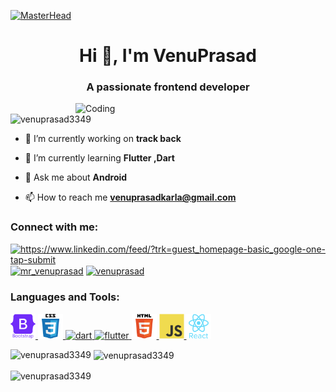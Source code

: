 [![MasterHead](https://www.shutterstock.com/shutterstock/photos/1345882058/display_1500/stock-vector-web-design-and-front-end-development-isometric-concept-vector-illustration-1345882058.jpg)](https://rishavchanda.io)

<h1 align="center">Hi 👋, I'm VenuPrasad</h1>
<h3 align="center">A passionate frontend developer</h3>
<img align="right" alt="Coding" width="400" src="https://www.shutterstock.com/shutterstock/photos/1770225452/display_1500/stock-vector-motion-designer-animator-working-on-computer-creating-animated-video-while-sitting-at-desk-vector-1770225452.jpg">


<p align="left"> <img src="https://komarev.com/ghpvc/?username=venuprasad3349&label=Profile%20views&color=0e75b6&style=flat" alt="venuprasad3349" /> </p>

- 🔭 I’m currently working on **track back**

- 🌱 I’m currently learning **Flutter ,Dart**

- 💬 Ask me about **Android**

- 📫 How to reach me **venuprasadkarla@gmail.com**

<h3 align="left">Connect with me:</h3>
<p align="left">
<a href="https://linkedin.com/in/https://www.linkedin.com/feed/?trk=guest_homepage-basic_google-one-tap-submit" target="blank"><img align="center" src="https://raw.githubusercontent.com/rahuldkjain/github-profile-readme-generator/master/src/images/icons/Social/linked-in-alt.svg" alt="https://www.linkedin.com/feed/?trk=guest_homepage-basic_google-one-tap-submit" height="30" width="40" /></a>
<a href="https://instagram.com/mr_venuprasad" target="blank"><img align="center" src="https://raw.githubusercontent.com/rahuldkjain/github-profile-readme-generator/master/src/images/icons/Social/instagram.svg" alt="mr_venuprasad" height="30" width="40" /></a>
<a href="https://www.hackerearth.com/venuprasad" target="blank"><img align="center" src="https://raw.githubusercontent.com/rahuldkjain/github-profile-readme-generator/master/src/images/icons/Social/hackerearth.svg" alt="venuprasad" height="30" width="40" /></a>
</p>

<h3 align="left">Languages and Tools:</h3>
<p align="left"> <a href="https://getbootstrap.com" target="_blank" rel="noreferrer"> <img src="https://raw.githubusercontent.com/devicons/devicon/master/icons/bootstrap/bootstrap-plain-wordmark.svg" alt="bootstrap" width="40" height="40"/> </a> <a href="https://www.w3schools.com/css/" target="_blank" rel="noreferrer"> <img src="https://raw.githubusercontent.com/devicons/devicon/master/icons/css3/css3-original-wordmark.svg" alt="css3" width="40" height="40"/> </a> <a href="https://dart.dev" target="_blank" rel="noreferrer"> <img src="https://www.vectorlogo.zone/logos/dartlang/dartlang-icon.svg" alt="dart" width="40" height="40"/> </a> <a href="https://flutter.dev" target="_blank" rel="noreferrer"> <img src="https://www.vectorlogo.zone/logos/flutterio/flutterio-icon.svg" alt="flutter" width="40" height="40"/> </a> <a href="https://www.w3.org/html/" target="_blank" rel="noreferrer"> <img src="https://raw.githubusercontent.com/devicons/devicon/master/icons/html5/html5-original-wordmark.svg" alt="html5" width="40" height="40"/> </a> <a href="https://developer.mozilla.org/en-US/docs/Web/JavaScript" target="_blank" rel="noreferrer"> <img src="https://raw.githubusercontent.com/devicons/devicon/master/icons/javascript/javascript-original.svg" alt="javascript" width="40" height="40"/> </a> <a href="https://reactjs.org/" target="_blank" rel="noreferrer"> <img src="https://raw.githubusercontent.com/devicons/devicon/master/icons/react/react-original-wordmark.svg" alt="react" width="40" height="40"/> </a> </p>

<p><img align="left" src="https://github-readme-stats.vercel.app/api/top-langs?username=venuprasad3349&show_icons=true&locale=en&layout=compact" alt="venuprasad3349" /></p>

<p>&nbsp;<img align="center" src="https://github-readme-stats.vercel.app/api?username=venuprasad3349&show_icons=true&locale=en" alt="venuprasad3349" /></p>

<p><img align="center" src="https://github-readme-streak-stats.herokuapp.com/?user=venuprasad3349&" alt="venuprasad3349" /></p>

